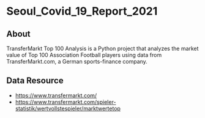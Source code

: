 # Seoul_Covid_19_Report_2021

## About
TransferMarkt Top 100 Analysis is a Python project that analyzes the market value of Top 100 Association Football players using data from TransferMarkt.com, a German sports-finance company.

## Data Resource
* https://www.transfermarkt.com/
* https://www.transfermarkt.com/spieler-statistik/wertvollstespieler/marktwertetop
